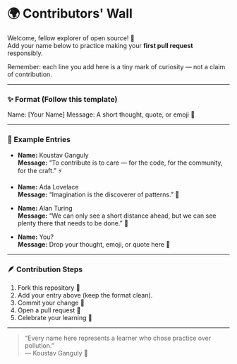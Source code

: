 # 🌍 Contributors' Wall

Welcome, fellow explorer of open source! 👋  
Add your name below to practice making your **first pull request** responsibly.  

Remember: each line you add here is a tiny mark of curiosity — not a claim of contribution.  

---

### ✨ Format (Follow this template)

Name: [Your Name]
Message: A short thought, quote, or emoji 🌱




---

### 🧠 Example Entries

- **Name:** Koustav Ganguly  
  **Message:** “To contribute is to care — for the code, for the community, for the craft.” ⚡  

- **Name:** Ada Lovelace  
  **Message:** “Imagination is the discoverer of patterns.” 🧮  

- **Name:** Alan Turing  
  **Message:** “We can only see a short distance ahead, but we can see plenty there that needs to be done.” 💭  

- **Name:** You?  
  **Message:** Drop your thought, emoji, or quote here 💫  

---

### 🪶 Contribution Steps
1. Fork this repository 🍴  
2. Add your entry above (keep the format clean).  
3. Commit your change 💬  
4. Open a pull request 🚀  
5. Celebrate your learning 🎉  

---

> “Every name here represents a learner who chose practice over pollution.”  
> — Koustav Ganguly 🌱
